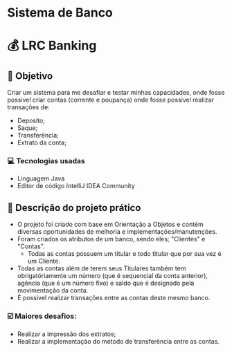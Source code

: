 # Sistema de Banco

# 💰 LRC Banking

## 🎯 Objetivo

Criar um sistema para me desafiar e testar minhas capacidades, onde fosse possível criar contas (corrente e poupança) onde fosse possível realizar transações de:

- Deposito;
- Saque;
- Transferência;
- Extrato da conta;

### 💻 Tecnologias usadas

- Linguagem Java
- Editor de código IntelliJ IDEA Community

## 📜 Descrição do projeto prático

- O projeto foi criado com base em Orientação a Objetos e contém diversas oportunidades de melhoria e implementações/manutenções.
- Foram criados os atributos de um banco, sendo eles; "Clientes" e "Contas”.
    - Todas as contas possuem um titular e todo titular que por sua vez é um Cliente.
- Todas as contas além de terem seus Titulares também tem obrigatóriamente um número (que é sequencial da conta anterior), agência (que é um número fixo) e saldo que é designado pela movimentação da conta.
- É possivel realizar transações entre as contas deste mesmo banco.

### ☑️ Maiores desafios:

- Realizar a impressão dos extratos;
- Realizar a implementação do método de transferência entre as contas.
